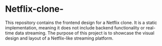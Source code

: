 # Netflix-clone-
This repository contains the frontend design for a Netflix clone. 
It is a static implementation, meaning it does not include backend functionality or real-time data streaming.
The purpose of this project is to showcase the visual design and layout of a Netflix-like streaming platform.
